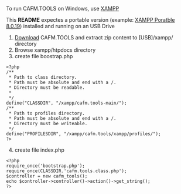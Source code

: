 To run CAFM.TOOLS on Windows, use [XAMPP](https://www.apachefriends.org/de/index.html)  
  
  
This **README** expectes a portable version (example: [XAMPP Poratble 8.0.19](https://sourceforge.net/projects/xampp/files/XAMPP%20Windows/8.0.19/xampp-portable-windows-x64-8.0.19-0-VS16.zip/download)) installed and running on an USB Drive  
  
1. [Download](https://github.com/cafmone/cafm.tools/archive/refs/heads/main.zip) CAFM.TOOLS and extract zip content to \[USB]/xampp/ directory   
2. Browse xampp/htpdocs directory  
3. create file boostrap.php  
```
<?php
/** 
 * Path to class directory.
 * Path must be absolute and end with a /.
 * Directory must be readable.
 * 
 */
define("CLASSDIR", "/xampp/cafm.tools-main/");
/** 
 * Path to profiles directory.
 * Path must be absolute and end with a /.
 * Directory must be writeable.
 */
define("PROFILESDIR", "/xampp/cafm.tools/xampp/profiles/");
?>
```
4. create file index.php  
```
<?php
require_once('bootstrap.php');
require_once(CLASSDIR.'cafm.tools.class.php');
$controller = new cafm_tools();
echo $controller->controller()->action()->get_string();
?>
```

